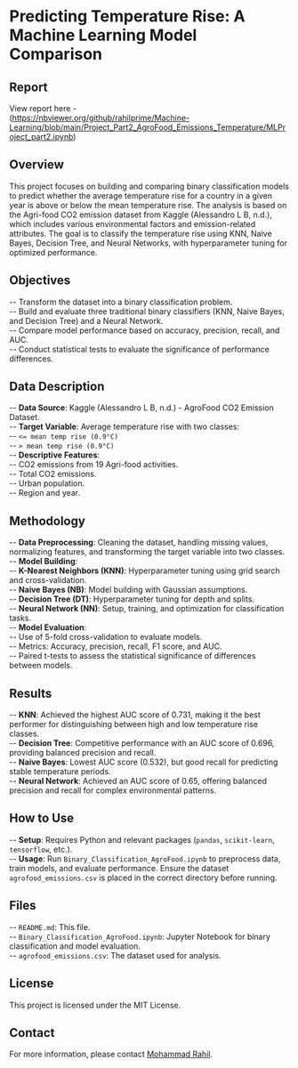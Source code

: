# Predicting Temperature Rise: A Machine Learning Model Comparison

## Report  
View report here -  
(https://nbviewer.org/github/rahilprime/Machine-Learning/blob/main/Project_Part2_AgroFood_Emissions_Temperature/MLProject_part2.ipynb)

## Overview  
This project focuses on building and comparing binary classification models to predict whether the average temperature rise for a country in a given year is above or below the mean temperature rise. The analysis is based on the Agri-food CO2 emission dataset from Kaggle (Alessandro L B, n.d.), which includes various environmental factors and emission-related attributes. The goal is to classify the temperature rise using KNN, Naive Bayes, Decision Tree, and Neural Networks, with hyperparameter tuning for optimized performance.

## Objectives  
-- Transform the dataset into a binary classification problem.  
-- Build and evaluate three traditional binary classifiers (KNN, Naive Bayes, and Decision Tree) and a Neural Network.  
-- Compare model performance based on accuracy, precision, recall, and AUC.  
-- Conduct statistical tests to evaluate the significance of performance differences.  

## Data Description  
-- **Data Source**: Kaggle (Alessandro L B, n.d.) - AgroFood CO2 Emission Dataset.  
-- **Target Variable**: Average temperature rise with two classes:  
  -- `<= mean temp rise (0.9°C)`  
  -- `> mean temp rise (0.9°C)`  
-- **Descriptive Features**:  
  -- CO2 emissions from 19 Agri-food activities.  
  -- Total CO2 emissions.  
  -- Urban population.  
  -- Region and year.  

## Methodology  
-- **Data Preprocessing**: Cleaning the dataset, handling missing values, normalizing features, and transforming the target variable into two classes.  
-- **Model Building**:  
  -- **K-Nearest Neighbors (KNN)**: Hyperparameter tuning using grid search and cross-validation.  
  -- **Naive Bayes (NB)**: Model building with Gaussian assumptions.  
  -- **Decision Tree (DT)**: Hyperparameter tuning for depth and splits.  
  -- **Neural Network (NN)**: Setup, training, and optimization for classification tasks.  
-- **Model Evaluation**:  
  -- Use of 5-fold cross-validation to evaluate models.  
  -- Metrics: Accuracy, precision, recall, F1 score, and AUC.  
  -- Paired t-tests to assess the statistical significance of differences between models.  

## Results  
-- **KNN**: Achieved the highest AUC score of 0.731, making it the best performer for distinguishing between high and low temperature rise classes.  
-- **Decision Tree**: Competitive performance with an AUC score of 0.696, providing balanced precision and recall.  
-- **Naive Bayes**: Lowest AUC score (0.532), but good recall for predicting stable temperature periods.  
-- **Neural Network**: Achieved an AUC score of 0.65, offering balanced precision and recall for complex environmental patterns.  

## How to Use  
-- **Setup**: Requires Python and relevant packages (`pandas`, `scikit-learn`, `tensorflow`, etc.).  
-- **Usage**: Run `Binary_Classification_AgroFood.ipynb` to preprocess data, train models, and evaluate performance. Ensure the dataset `agrofood_emissions.csv` is placed in the correct directory before running.  

## Files  
-- `README.md`: This file.  
-- `Binary_Classification_AgroFood.ipynb`: Jupyter Notebook for binary classification and model evaluation.  
-- `agrofood_emissions.csv`: The dataset used for analysis.  

## License  
This project is licensed under the MIT License.

## Contact  
For more information, please contact [Mohammad Rahil](mailto:smrahil98@gmail.com).

